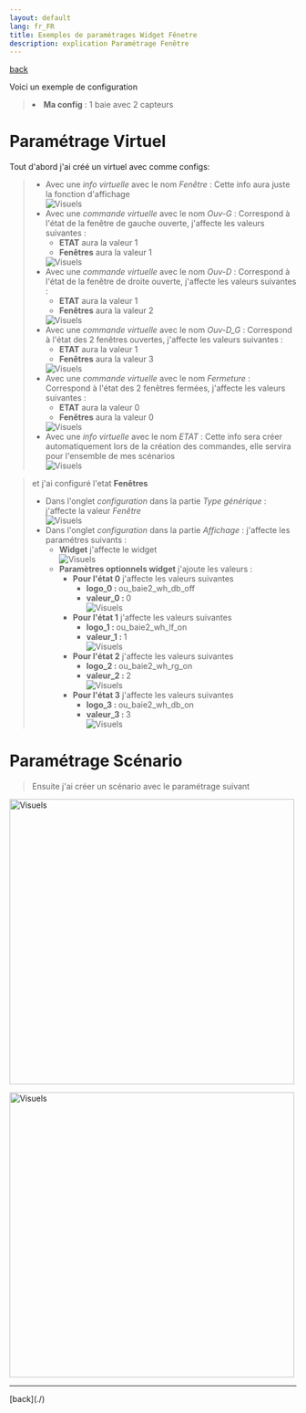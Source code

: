 ```yaml
---
layout: default
lang: fr_FR
title: Exemples de paramétrages Widget Fênetre
description: explication Paramétrage Fenêtre
---
```


[back](./)

Voici un exemple de configuration

<blockquote>
        <li><b>Ma config</b> : 1 baie avec 2 capteurs</li>
</blockquote>

# Paramétrage Virtuel

Tout d'abord j'ai créé un virtuel avec comme configs:

<blockquote>
    <ul>
        <li>Avec une <i>info virtuelle</i> avec le nom <i>Fenêtre</i> : Cette info aura juste la fonction d'affichage</li>
        <img src="../{{site.img}}/config_windows_1.png" alt="Visuels" />
        <li>Avec une <i>commande virtuelle</i> avec le nom <i>Ouv-G</i> : Correspond à l'état de la fenêtre de gauche ouverte, j'affecte les valeurs suivantes :
            <ul>
                <li><b>ETAT</b> aura la valeur 1</li>
                <li><b>Fenêtres</b> aura la valeur 1</li>
            </ul>
        </li>
        <img src="../{{site.img}}/config_windows_G.png" alt="Visuels" />
        <li>Avec une <i>commande virtuelle</i> avec le nom <i>Ouv-D</i> : Correspond à l'état de la fenêtre de droite ouverte, j'affecte les valeurs suivantes :
            <ul>
                <li><b>ETAT</b> aura la valeur 1</li>
                <li><b>Fenêtres</b> aura la valeur 2</li>
            </ul>
        </li>
        <img src="../{{site.img}}/config_windows_D.png" alt="Visuels" />
        <li>Avec une <i>commande virtuelle</i> avec le nom <i>Ouv-D_G</i> : Correspond à l'état des 2 fenêtres ouvertes, j'affecte les valeurs suivantes :
            <ul>
                <li><b>ETAT</b> aura la valeur 1</li>
                <li><b>Fenêtres</b> aura la valeur 3</li>
            </ul>
        </li>
        <img src="../{{site.img}}/config_windows_D_G.png" alt="Visuels" />
        <li>Avec une <i>commande virtuelle</i> avec le nom <i>Fermeture</i> : Correspond à l'état des 2 fenêtres fermées, j'affecte les valeurs suivantes :
            <ul>
                <li><b>ETAT</b> aura la valeur 0</li>
                <li><b>Fenêtres</b> aura la valeur 0</li>
            </ul>
        </li>
        <img src="../{{site.img}}/config_windows_5.png" alt="Visuels" />
        <li>Avec une <i>info virtuelle</i> avec le nom <i>ETAT</i> : Cette info sera créer automatiquement lors de la création des commandes, elle servira pour l'ensemble de mes scénarios</li>
        <img src="../{{site.img}}/config_windows_etat.png" alt="Visuels" />
    </ul>
</blockquote>
<blockquote>
et j'ai configuré l'etat <b>Fenêtres</b>
    <ul>
        <li>Dans l'onglet <i>configuration</i> dans la partie <i>Type générique</i> : j'affecte la valeur <i>Fenêtre</i></li>
        <img src="../{{site.img}}/config_windows_6.png" alt="Visuels" />
        <li>Dans l'onglet <i>configuration</i> dans la partie <i>Affichage</i> : j'affecte les paramétres suivants :
            <ul>
                <li><b>Widget</b> j'affecte le widget</li>
                <img src="../{{site.img}}/config_windows_aff_1.png" alt="Visuels" />
                <li><b>Paramètres optionnels widget</b> j'ajoute les valeurs :
                    <ul>
                        <li><b>Pour l'état 0</b> j'affecte les valeurs suivantes
                            <ul>
                                <li><b>logo_0 : </b>ou_baie2_wh_db_off</li>
                                <li><b>valeur_0 : </b>0</li>
                                <img src="../{{site.img}}/config_windows_aff_1_0.png" alt="Visuels" />
                            </ul>
                        </li>
                        <li><b>Pour l'état 1</b> j'affecte les valeurs suivantes
                            <ul>
                                <li><b>logo_1 : </b>ou_baie2_wh_lf_on</li>
                                <li><b>valeur_1 : </b>1</li>
                                <img src="../{{site.img}}/config_windows_aff_1_1.png" alt="Visuels" />
                            </ul>
                        </li>
                        <li><b>Pour l'état 2</b> j'affecte les valeurs suivantes
                            <ul>
                                <li><b>logo_2 : </b>ou_baie2_wh_rg_on</li>
                                <li><b>valeur_2 : </b>2</li>
                                <img src="../{{site.img}}/config_windows_aff_1_2.png" alt="Visuels" />
                            </ul>
                        </li>
                        <li><b>Pour l'état 3</b> j'affecte les valeurs suivantes
                            <ul>
                                <li><b>logo_3 : </b>ou_baie2_wh_db_on</li>
                                <li><b>valeur_3 : </b>3</li>
                                <img src="../{{site.img}}/config_windows_aff_1_3.png" alt="Visuels" />
                            </ul>
                        </li>
                    </ul>
                </li>
            </ul>
        </li>
    </ul>
</blockquote>

# Paramétrage Scénario

<blockquote>
Ensuite j'ai créer un scénario avec le paramétrage suivant
</blockquote>
<p><img src="../{{site.img}}/config_windows_3.png" alt="Visuels" width="500" /></p>
<p><img src="../{{site.img}}/config_windows_4.png" alt="Visuels" width="500" /></p>

<hr />
[back](./)
